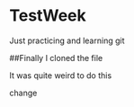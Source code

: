 # TestWeek
Just practicing and learning git


##Finally I cloned the file

It was quite weird to do this

change